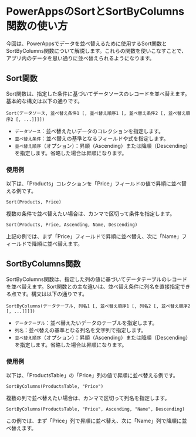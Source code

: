 # PowerAppsのSortとSortByColumns関数の使い方

今回は、PowerAppsでデータを並べ替えるために使用するSort関数とSortByColumns関数について解説します。これらの関数を使いこなすことで、アプリ内のデータを思い通りに並べ替えられるようになります。

## Sort関数

Sort関数は、指定した条件に基づいてデータソースのレコードを並べ替えます。基本的な構文は以下の通りです。

```
Sort(データソース, 並べ替え条件1 [, 並べ替え順序1 [, 並べ替え条件2 [, 並べ替え順序2 [, ...]]]])
```

- `データソース`：並べ替えたいデータのコレクションを指定します。
- `並べ替え条件`：並べ替えの基準となるフィールドや式を指定します。
- `並べ替え順序`（オプション）：昇順（Ascending）または降順（Descending）を指定します。省略した場合は昇順になります。

### 使用例

以下は、「Products」コレクションを「Price」フィールドの値で昇順に並べ替える例です。

```
Sort(Products, Price)
```

複数の条件で並べ替えたい場合は、カンマで区切って条件を指定します。

```
Sort(Products, Price, Ascending, Name, Descending)
```

上記の例では、まず「Price」フィールドで昇順に並べ替え、次に「Name」フィールドで降順に並べ替えます。

## SortByColumns関数

SortByColumns関数は、指定した列の値に基づいてデータテーブルのレコードを並べ替えます。Sort関数との主な違いは、並べ替え条件に列名を直接指定できる点です。構文は以下の通りです。

```
SortByColumns(データテーブル, 列名1 [, 並べ替え順序1 [, 列名2 [, 並べ替え順序2 [, ...]]]])
```

- `データテーブル`：並べ替えたいデータのテーブルを指定します。
- `列名`：並べ替えの基準となる列名を文字列で指定します。
- `並べ替え順序`（オプション）：昇順（Ascending）または降順（Descending）を指定します。省略した場合は昇順になります。

### 使用例

以下は、「ProductsTable」の「Price」列の値で昇順に並べ替える例です。

```
SortByColumns(ProductsTable, "Price")
```

複数の列で並べ替えたい場合は、カンマで区切って列名を指定します。

```
SortByColumns(ProductsTable, "Price", Ascending, "Name", Descending)
```

この例では、まず「Price」列で昇順に並べ替え、次に「Name」列で降順に並べ替えます。